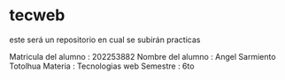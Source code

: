 # tecweb
este será un repositorio en cual se subirán practicas 

Matricula del alumno : 202253882
Nombre del alumno : Angel Sarmiento Totolhua
Materia : Tecnologias web
Semestre : 6to 
